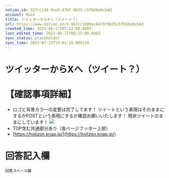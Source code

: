 ```yaml
---
notion_id: 917cc1d8-9ac6-479f-8b35-c5fb50a0cb4d
account: Main
title: ツイッターからXへ（ツイート？）
url: https://www.notion.so/X-917cc1d89ac6479f8b35c5fb50a0cb4d
created_time: 2023-08-17T07:22:00.000Z
last_edited_time: 2023-08-17T08:27:00.000Z
sync_status: placeholder
sync_time: 2025-07-12T15:01:15.095134
---
```

# ツイッターからXへ（ツイート？）

# 【確認事項詳細】
- ロゴと背景カラーの変更は完了してます！
ツイートという表現はそのままにするかPOSTという表現にするか確認お願いいたします！
現状ツイートのままにしています！
![](https://prod-files-secure.s3.us-west-2.amazonaws.com/736adce6-a3a4-4a64-9f74-d9aa055c96d2/4251aeb4-d0ed-4095-9fa4-1756ded1ba21/Untitled.png?X-Amz-Algorithm=AWS4-HMAC-SHA256&X-Amz-Content-Sha256=UNSIGNED-PAYLOAD&X-Amz-Credential=ASIAZI2LB466SFAG37FM%2F20250719%2Fus-west-2%2Fs3%2Faws4_request&X-Amz-Date=20250719T051107Z&X-Amz-Expires=3600&X-Amz-Security-Token=IQoJb3JpZ2luX2VjEIT%2F%2F%2F%2F%2F%2F%2F%2F%2F%2FwEaCXVzLXdlc3QtMiJHMEUCID1q2Tgh7QOL1x%2FG88eLtOWe7x%2B4D1Aywt8palDabwaaAiEAwCYkeZhyy3RtlUwM36CfD1LrjH8FIWfYP5%2Fxn8QHLzsqiAQInf%2F%2F%2F%2F%2F%2F%2F%2F%2F%2FARAAGgw2Mzc0MjMxODM4MDUiDG6uDz4Sam%2Fkg%2FGKbSrcA%2B4QBo31KJE7Ps0T%2BeWgoEdX0xqtW59dab6%2FEFeXTllUQC%2BmnlL2KoseYGlQ34Q9MhRSsXcSqZH2WuCS8tWI%2FB79U0TIqh9T9UVlmGe0txR9%2BX%2FaIFoGwLp50S0yIy6eLGqgdIkZko5iIx6Rvqy3NkWuJ%2B6bh87YpUnqpSpjEy57gPcaqwGt%2BkqeXrOVtclR9I7DU0Czi4N%2BqpvkR1iUw%2Br1EXOpOHKmLNnHFOQk5gpCKQS1kM7jHFsIuFll8VWS1cN%2BQtV4r%2B6%2Fo%2BA8o6pIaETtEO%2FeZbN9RttBQ3SBV7Fhe2GqofxChAf1%2F9m3B1EHapknxbsloouZnh%2BcVEu0s4SZGmUgHvF%2F5YC8FIUix9dted2OvARFfhczau2u7umEmVmrzb6LL6CMbnRDMB5vVWogk1Y3%2FsLCTMl5qNXrTN7BGBlkm79WQTE%2FfzuFvepJYM6gQT8zclegvabHCbI9Fyv%2F%2FuL9u%2B%2ByB2eBXKoTh8D4E178dSzhZOD%2FVeWMd6cy%2Fx9w0fCziiYCmV6XFBzm0BgF8V5kzssiFpRoljz2yydqz7Rpk9sZHngj2DTkxzgksqmLS03KIw8A1itTBwJolRWAwZ%2B9MjWZ%2Bqfl8PiZB%2FcUTmXLPO8PBgcARnC3MOmq7MMGOqUBBzNa3aJwoaDmsE%2BkejBDSN%2BWir3TcVVE9HKJ4g8Ga1uzRw5jwIIe%2BZhDTlp%2By0ia%2Fa%2BKoaPX4A8TIyWEhDIytb3yyNaXpr7lQ0eOJZymDmJ9%2FhX8V%2B%2BAmkbT%2FtWoG3TKxbxLgym5UKGaxLxw5HesjpW99CP8cgP6E0XlEbdA4H6l04P%2B%2FpaJGNlHJSCKa2daKJF3CQLX%2BKBwVbgD2VjgaMF2SqPx&X-Amz-Signature=975326a8e34cc09f5a5adfda568ddad48c6ca5e2f24d506cf609c8494dcdd0fc&X-Amz-SignedHeaders=host&x-amz-checksum-mode=ENABLED&x-id=GetObject)
- TOP含む共通部分あり（各ページフッター上部）
- [https://holizon.knap.jp/](https://holizon.knap.jp/)
# 回答記入欄
```plain text
回答スペース欄
```